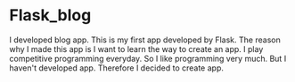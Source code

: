 # Flask_blog
I developed blog app. This is my first app developed by Flask.
The reason why I made this app is I want to learn the way to create an app.
I play competitive programming everyday. So I like programming very much.
But I haven't developed app. Therefore I decided to create app.
